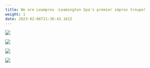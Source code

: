 ```yaml
---
title: We are Leamprov -Leamington Spa's premier improv troupe!
weight: 1
date: 2023-02-06T21:36:43.161Z
---
```

![](/uploads/screenshot_20240423_115836_photos~3.jpg)

![](/uploads/screenshot_20240423_114714_instagram~4.jpg)

![](/uploads/screenshot_20240423_110950_photos~3.jpg)

![](/uploads/screenshot_20240423_110827_photos~3.jpg)